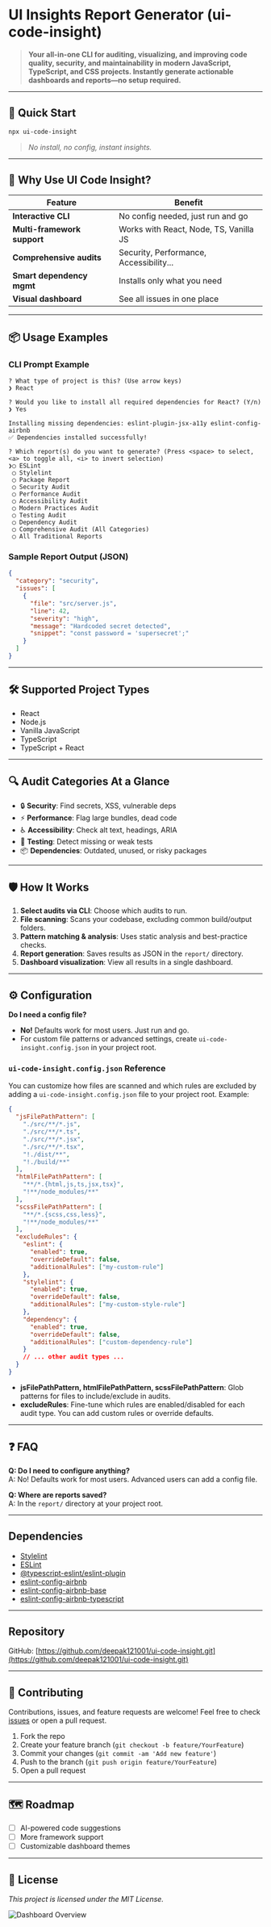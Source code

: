 # UI Insights Report Generator (ui-code-insight)

> **Your all-in-one CLI for auditing, visualizing, and improving code quality, security, and maintainability in modern JavaScript, TypeScript, and CSS projects. Instantly generate actionable dashboards and reports—no setup required.**

---

## 🚀 Quick Start

```bash
npx ui-code-insight
```
> _No install, no config, instant insights._

---

## 🌟 Why Use UI Code Insight?

| Feature                | Benefit                                 |
|------------------------|-----------------------------------------|
| **Interactive CLI**        | No config needed, just run and go       |
| **Multi-framework support**| Works with React, Node, TS, Vanilla JS  |
| **Comprehensive audits**   | Security, Performance, Accessibility... |
| **Smart dependency mgmt**  | Installs only what you need             |
| **Visual dashboard**       | See all issues in one place             |

---

## 📦 Usage Examples

### CLI Prompt Example
```
? What type of project is this? (Use arrow keys)
❯ React

? Would you like to install all required dependencies for React? (Y/n)
❯ Yes

Installing missing dependencies: eslint-plugin-jsx-a11y eslint-config-airbnb
✅ Dependencies installed successfully!

? Which report(s) do you want to generate? (Press <space> to select, <a> to toggle all, <i> to invert selection)
❯◯ ESLint
 ◯ Stylelint
 ◯ Package Report
 ◯ Security Audit
 ◯ Performance Audit
 ◯ Accessibility Audit
 ◯ Modern Practices Audit
 ◯ Testing Audit
 ◯ Dependency Audit
 ◯ Comprehensive Audit (All Categories)
 ◯ All Traditional Reports
```

### Sample Report Output (JSON)
```json
{
  "category": "security",
  "issues": [
    {
      "file": "src/server.js",
      "line": 42,
      "severity": "high",
      "message": "Hardcoded secret detected",
      "snippet": "const password = 'supersecret';"
    }
  ]
}
```

---

## 🛠️ Supported Project Types

- React
- Node.js
- Vanilla JavaScript
- TypeScript
- TypeScript + React

---

## 🔍 Audit Categories At a Glance

- 🔒 **Security**: Find secrets, XSS, vulnerable deps
- ⚡ **Performance**: Flag large bundles, dead code
- ♿ **Accessibility**: Check alt text, headings, ARIA
- 🧪 **Testing**: Detect missing or weak tests
- 📦 **Dependencies**: Outdated, unused, or risky packages

---

## 🛡️ How It Works

1. **Select audits via CLI**: Choose which audits to run.
2. **File scanning**: Scans your codebase, excluding common build/output folders.
3. **Pattern matching & analysis**: Uses static analysis and best-practice checks.
4. **Report generation**: Saves results as JSON in the `report/` directory.
5. **Dashboard visualization**: View all results in a single dashboard.

---

## ⚙️ Configuration

**Do I need a config file?**
- **No!** Defaults work for most users. Just run and go.
- For custom file patterns or advanced settings, create `ui-code-insight.config.json` in your project root.

### `ui-code-insight.config.json` Reference

You can customize how files are scanned and which rules are excluded by adding a `ui-code-insight.config.json` file to your project root. Example:

```json
{
  "jsFilePathPattern": [
    "./src/**/*.js",
    "./src/**/*.ts",
    "./src/**/*.jsx",
    "./src/**/*.tsx",
    "!./dist/**",
    "!./build/**"
  ],
  "htmlFilePathPattern": [
    "**/*.{html,js,ts,jsx,tsx}",
    "!**/node_modules/**"
  ],
  "scssFilePathPattern": [
    "**/*.{scss,css,less}",
    "!**/node_modules/**"
  ],
  "excludeRules": {
    "eslint": {
      "enabled": true,
      "overrideDefault": false,
      "additionalRules": ["my-custom-rule"]
    },
    "stylelint": {
      "enabled": true,
      "overrideDefault": false,
      "additionalRules": ["my-custom-style-rule"]
    },
    "dependency": {
      "enabled": true,
      "overrideDefault": false,
      "additionalRules": ["custom-dependency-rule"]
    }
    // ... other audit types ...
  }
}
```

- **jsFilePathPattern, htmlFilePathPattern, scssFilePathPattern**: Glob patterns for files to include/exclude in audits.
- **excludeRules**: Fine-tune which rules are enabled/disabled for each audit type. You can add custom rules or override defaults.

---

## ❓ FAQ

**Q: Do I need to configure anything?**  
A: No! Defaults work for most users. Advanced users can add a config file.

**Q: Where are reports saved?**  
A: In the `report/` directory at your project root.

---

## Dependencies
- [Stylelint](https://www.npmjs.com/package/stylelint)
- [ESLint](https://www.npmjs.com/package/eslint)
- [@typescript-eslint/eslint-plugin](https://www.npmjs.com/package/@typescript-eslint/eslint-plugin)
- [eslint-config-airbnb](https://www.npmjs.com/package/eslint-config-airbnb)
- [eslint-config-airbnb-base](https://www.npmjs.com/package/eslint-config-airbnb-base)
- [eslint-config-airbnb-typescript](https://www.npmjs.com/package/eslint-config-airbnb-typescript)

---

## Repository

GitHub: [https://github.com/deepak121001/ui-code-insight.git](https://github.com/deepak121001/ui-code-insight.git)

---

## 🤝 Contributing

Contributions, issues, and feature requests are welcome!
Feel free to check [issues](https://github.com/deepak121001/ui-code-insight/issues) or open a pull request.

1. Fork the repo
2. Create your feature branch (`git checkout -b feature/YourFeature`)
3. Commit your changes (`git commit -am 'Add new feature'`)
4. Push to the branch (`git push origin feature/YourFeature`)
5. Open a pull request

---

## 🗺️ Roadmap

- [ ] AI-powered code suggestions
- [ ] More framework support
- [ ] Customizable dashboard themes

---

## 📝 License

_This project is licensed under the MIT License._

![Dashboard Overview](docs/dashboard-overview.png)